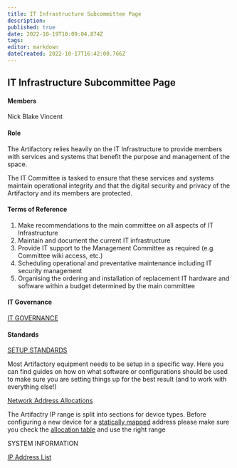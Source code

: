 ```yaml
---
title: IT Infrastructure Subcommittee Page
description: 
published: true
date: 2022-10-19T10:09:04.874Z
tags: 
editor: markdown
dateCreated: 2022-10-17T16:42:00.766Z
---
```


## IT Infrastructure Subcommittee Page

#### Members

Nick Blake Vincent

#### Role

The Artifactory relies heavily on the IT Infrastructure to provide members with services and systems that benefit the purpose and management of the space.

The IT Committee is tasked to ensure that these services and systems maintain operational integrity and that the digital security and privacy of the Artifactory and its members are protected.

#### Terms of Reference

1.  Make recommendations to the main committee on all aspects of IT Infrastructure
2.  Maintain and document the current IT infrastructure
3.  Provide IT support to the Management Committee as required (e.g. Committee wiki access, etc.)
4.  Scheduling operational and preventative maintenance including IT security management
5.  Organising the ordering and installation of replacement IT hardware and software within a budget determined by the main committee

#### IT Governance

[IT GOVERNANCE](/subcommittee/it_infrastructure/it_governance)

#### Standards

[SETUP STANDARDS](/subcommittee/it_infrastructure_setup_standards)

Most Artifactory equipment needs to be setup in a specific way. Here you can find guides on how on what software or configurations should be used to make sure you are setting things up for the best result (and to work with everything else!)

[Network Address Allocations](/subcommittee/it_infrastructure/setup_standards/ip_ranges)

The Artifactry IP range is split into sections for device types. Before configuring a new device for a [statically mapped](/subcommittee/it_infrastructure/setup_standards/static_map) address please make sure you check the [allocation table](/subcommittee/it_infrastructure/setup_standards/ip_ranges) and use the right range

SYSTEM INFORMATION

[IP Address List](/ip_address_list)
